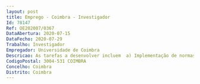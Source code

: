```yaml
--- 
layout: post
title: Emprego - Coimbra - Investigador
Id: 78147
Ref: OE202007/0367
DataAbertura: 2020-07-15
DataFecho: 2020-07-29
Trabalho: Investigador
Empregador: Universidade de Coimbra
Descricao: As tarefas a desenvolver incluem  a) Implementação de normas de qualidade na gestão do laboratório  b) participação e acompanhamento no processo de acreditação de métodos laboratoriais  c) processamento de amostras  d) manuseamento e manutenção de equipamentos, como  Autoanalisador de nutrientes (Autoanalyser), HPLC, GC, Analisador de carbono e IRMS entre outros  e) Participação em trabalho de campo a bordo de embarcações de investigação  f) Elaboração de relatórios técnicos  g) Preparação de candidaturas a financiamentos para I&D h) garantir a gestão eficiente do laboratório.
CodigoPostal: 3004-531 COIMBRA
Concelho: Coimbra
Distrito: Coimbra
--- 
```

